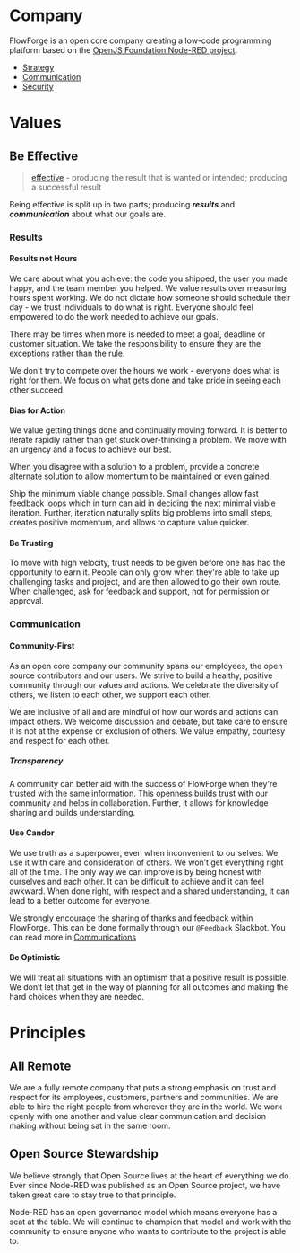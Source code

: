 # Company

FlowForge is an open core company creating a low-code programming platform based
on the [OpenJS Foundation Node-RED project](https://nodered.org).

 - [Strategy](../company/strategy.md)
 - [Communication](../company/communication.md)
 - [Security](../company/security.md)

# Values

## Be Effective

> [effective][effective-oxford] - producing the result that is wanted or intended; producing a successful result

[effective-oxford]: https://www.oxfordlearnersdictionaries.com/definition/english/effective

Being effective is split up in two parts; producing ***results*** and ***communication***
about what our goals are.

### Results

#### Results not Hours

We care about what you achieve: the code you shipped, the user you made happy,
and the team member you helped. We value results over measuring hours spent
working. We do not dictate how someone should schedule their day - we trust
individuals to do what is right. Everyone should feel empowered to do the work
needed to achieve our goals.

There may be times when more is needed to meet a goal, deadline or customer
situation. We take the responsibility to ensure they are the exceptions rather
than the rule.

We don't try to compete over the hours we work - everyone does what is right for them.  We focus on what gets done and take pride in seeing each other succeed.

#### Bias for Action

We value getting things done and continually moving forward. It is better to 
iterate rapidly rather than get stuck over-thinking a problem. We move with an
urgency and a focus to achieve our best.

When you disagree with a solution to a problem, provide a concrete alternate
solution to allow momentum to be maintained or even gained.

Ship the minimum viable change possible. Small changes allow fast feedback loops
which in turn can aid in deciding the next minimal viable iteration. Further,
iteration naturally splits big problems into small steps, creates positive
momentum, and allows to capture value quicker.


#### Be Trusting

To move with high velocity, trust needs to be given before one has had the
opportunity to earn it. People can only grow when they're able to take up
challenging tasks and project, and are then allowed to go their own route. When
challenged, ask for feedback and support, not for permission or approval.

### Communication

#### Community-First

As an open core company our community spans our employees, the open source
contributors and our users. We strive to build a healthy, positive community
through our values and actions. We celebrate the diversity of others, we listen
to each other, we support each other.

We are inclusive of all and are mindful of how our words and actions can impact
others. We welcome discussion and debate, but take care to ensure it is not at
the expense or exclusion of others. We value empathy, courtesy and respect for
each other.

##### Transparency

A community can better aid with the success of FlowForge when they're trusted
with the same information. This openness builds trust with our community and helps
in collaboration. Further, it allows for knowledge sharing and builds understanding.

#### Use Candor

We use truth as a superpower, even when inconvenient to ourselves. We use it
with care and consideration of others. We won’t get everything right all of the
time. The only way we can improve is by being honest with ourselves and each
other. It can be difficult to achieve and it can feel awkward. When done right, 
with respect and a shared understanding, it can lead to a better outcome for
everyone.

We strongly encourage the sharing of thanks and feedback within FlowForge. This
can be done formally through our `@Feedback` Slackbot. You can read more in
[Communications](../communication#feedback-%26-thanks)

#### Be Optimistic

We will treat all situations with an optimism that a positive result is
possible. We don’t let that get in the way of planning for all outcomes and
making the hard choices when they are needed.

# Principles

## All Remote

We are a fully remote company that puts a strong emphasis on trust and respect
for its employees, customers, partners and communities. We are able to hire the
right people from wherever they are in the world. We work openly with one
another and value clear communication and decision making without being sat in
the same room.

## Open Source Stewardship

We believe strongly that Open Source lives at the heart of everything we do. 
Ever since Node-RED was published as  an Open Source project, we have taken
great care to stay true to that principle.

Node-RED has an open governance model which means everyone has a seat at the
table. We will continue to champion that model and work with the community to
ensure anyone who wants to contribute to the project is able to.

